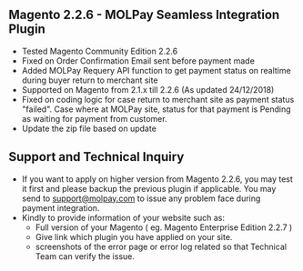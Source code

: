 ## Magento 2.2.6 - MOLPay Seamless Integration Plugin
- Tested Magento Community Edition 2.2.6
- Fixed on Order Confirmation Email sent before payment made
- Added MOLPay Requery API function to get payment status on realtime during buyer return to merchant site 
- Supported on Magento from 2.1.x till 2.2.6 
(As updated 24/12/2018)
- Fixed on coding logic for case return to merchant site as payment status "failed". Case where at MOLPay site, status for that payment is Pending as waiting for payment from customer. 
- Update the zip file based on update


## Support and Technical Inquiry
- If you want to apply on higher version from Magento 2.2.6, you may test it first and please backup the previous plugin if applicable.
  You may send to support@molpay.com to issue any problem face during payment integration. 
- Kindly to provide information of your website such as:
  - Full version of your Magento ( eg. Magento Enterprise Edition 2.2.7 )
  - Give link which plugin you have applied on your site.
  - screenshots of the error page or error log related
  so that Technical Team can verify the issue.
